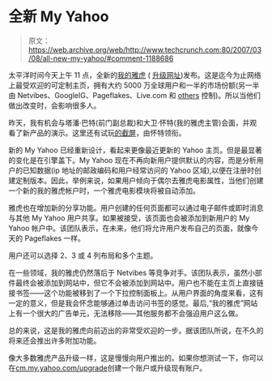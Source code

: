 # 全新 My Yahoo

> 原文：<https://web.archive.org/web/http://www.techcrunch.com:80/2007/03/08/all-new-my-yahoo/#comment-1188686>

 [](https://web.archive.org/web/20210916114919/http://my.yahoo.com/) 太平洋时间今天上午 11 点，全新的[我的雅虎](https://web.archive.org/web/20210916114919/http://my.yahoo.com/) ( [升级网址](https://web.archive.org/web/20210916114919/http://cm.my.yahoo.com/upgrade))发布。这是迄今为止网络上最受欢迎的可定制主页，拥有大约 5000 万全球用户和一半的市场份额(另一半由 Netvibes、GoogleIG、Pageflakes、Live.com 和 [others](https://web.archive.org/web/20210916114919/http://www.beta.techcrunch.com/2007/03/06/mynetscape-to-launch-today-more-ajaxy-muck/) 控制)。所以当他们做出改变时，会影响很多人。

昨天，我有机会与塔潘·巴特(前门副总裁)和大卫·怀特(我的雅虎主管)会面，并观看了新产品的演示。这里还有试玩[的截屏](https://web.archive.org/web/20210916114919/http://myyblog.com/screencast/)，由怀特领衔。

新的 My Yahoo 已经重新设计，看起来更像最近更新的 Yahoo 主页。但是最显著的变化是在引擎盖下。My Yahoo 现在不再向新用户提供默认的内容，而是分析用户的已知数据(ip 地址的邮政编码和用户经常访问的 Yahoo 区域),以便在注册时创建定制版本。因此，举例来说，如果用户倾向于偶尔去雅虎电影属性，当他们创建一个新的我的雅虎帐户时，一个雅虎电影模块将被自动添加。

雅虎也在增加新的分享功能。用户创建的任何页面都可以通过电子邮件或即时消息与其他 My Yahoo 用户共享。如果被接受，该页面也会被添加到新用户的 My Yahoo 帐户中。该团队表示，在未来，他们将允许用户发布自己的页面，就像今天的 Pageflakes 一样。

用户还可以选择 2、3 或 4 列布局和多个主题。

在一些领域，我的雅虎仍然落后于 Netvibes 等竞争对手。该团队表示，虽然小部件最终会被添加到网站中，但它不会被添加到网站中。用户也不能在主页上直接链接书签——这个功能被移到了一个下拉控制面板上。从用户界面的角度来看，这有一定的意义，但是我会怀念能够通过单击访问书签的感觉。最后,“我的雅虎”网站上有一个很大的广告单元，无法移除——其他服务都不会强迫用户这么做。

总的来说，这是我的雅虎向前迈出的非常受欢迎的一步。据该团队所说，在不久的将来还会推出许多附加功能。

像大多数雅虎产品升级一样，这是慢慢向用户推出的。如果你想测试一下，你可以在[cm.my.yahoo.com/upgrade](https://web.archive.org/web/20210916114919/http://cm.my.yahoo.com/upgrade)创建一个账户或升级现有账户。